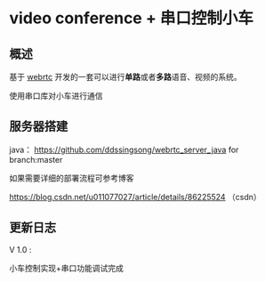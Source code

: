 # video conference + 串口控制小车

## 概述

基于 [webrtc](https://webrtc.googlesource.com/) 开发的一套可以进行**单路**或者**多路**语音、视频的系统。

使用串口库对小车进行通信

## 服务器搭建

java： https://github.com/ddssingsong/webrtc_server_java     for branch:master

如果需要详细的部署流程可参考博客

https://blog.csdn.net/u011077027/article/details/86225524  （csdn）







## 更新日志

V 1.0 :

小车控制实现+串口功能调试完成




